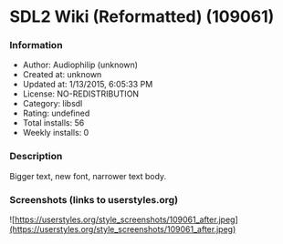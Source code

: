 # SDL2 Wiki (Reformatted) (109061)

### Information
- Author: Audiophilip (unknown)
- Created at: unknown
- Updated at: 1/13/2015, 6:05:33 PM
- License: NO-REDISTRIBUTION
- Category: libsdl
- Rating: undefined
- Total installs: 56
- Weekly installs: 0


### Description
Bigger text, new font, narrower text body.


### Screenshots (links to userstyles.org)
![https://userstyles.org/style_screenshots/109061_after.jpeg](https://userstyles.org/style_screenshots/109061_after.jpeg)


